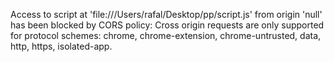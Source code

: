 Access to script at 'file:///Users/rafal/Desktop/pp/script.js' from origin 'null' has been blocked by CORS policy: Cross origin requests are only supported for protocol schemes: chrome, chrome-extension, chrome-untrusted, data, http, https, isolated-app.